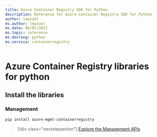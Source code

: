 ```yaml
---
title: Azure Container Registry SDK for Python
description: Reference for Azure Container Registry SDK for Python
author: lmazuel
ms.author: lmazuel
ms.data: 06/07/2023
ms.topic: reference
ms.devlang: python
ms.service: containerregistry
---
```

# Azure Container Registry libraries for python

## Install the libraries


### Management

```bash
pip install azure-mgmt-containerregistry
```
> [!div class="nextstepaction"]
> [Explore the Management APIs](/python/api/overview/azure/containerregistry/management)